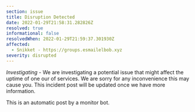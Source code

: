 ```yaml
---
section: issue
title: Disruption Detected
date: 2022-01-29T21:58:31.282826Z
resolved: true
informational: false
resolvedWhen: 2022-01-29T21:59:37.301930Z
affected:
  - Snikket - https://groups.esmailelbob.xyz
severity: disrupted
---
```

*Investigating* - We are investigating a potential issue that might affect the uptime of one our of services. We are sorry for any inconvenience this may cause you. This incident post will be updated once we have more information.

This is an automatic post by a monitor bot.
        